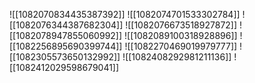 ![[1082070834435387392]]
![[1082074701533302784]]
![[1082076344387682304]]
![[1082076673518927872]]
![[1082078947855060992]]
![[1082089100318928896]]
![[1082256895690399744]]
![[1082270469019979777]]
![[1082305573650132992]]
![[1082408292981211136]]
![[1082412029598679041]]

